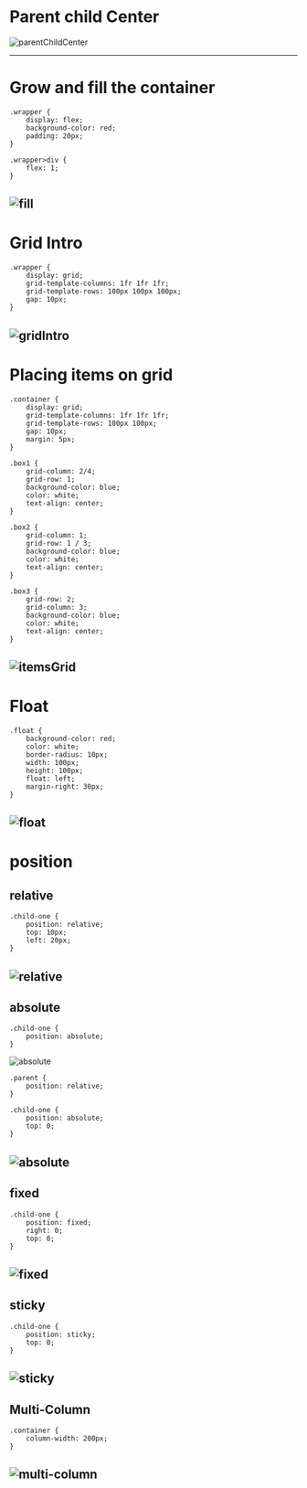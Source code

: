 # Parent child Center

![parentChildCenter](image.png)

---

# Grow and fill the container
```
.wrapper {
    display: flex;
    background-color: red;
    padding: 20px;
}

.wrapper>div {
    flex: 1;
}
```
![fill](image-1.png)
---

# Grid Intro
```
.wrapper {
    display: grid;
    grid-template-columns: 1fr 1fr 1fr;
    grid-template-rows: 100px 100px 100px;
    gap: 10px;
}
```
![gridIntro](image-2.png)
---

# Placing items on grid
```
.container {
    display: grid;
    grid-template-columns: 1fr 1fr 1fr;
    grid-template-rows: 100px 100px;
    gap: 10px;
    margin: 5px;
}

.box1 {
    grid-column: 2/4;
    grid-row: 1;
    background-color: blue;
    color: white;
    text-align: center;
}

.box2 {
    grid-column: 1;
    grid-row: 1 / 3;
    background-color: blue;
    color: white;
    text-align: center;
}

.box3 {
    grid-row: 2;
    grid-column: 3;
    background-color: blue;
    color: white;
    text-align: center;
}
```
![itemsGrid](image-3.png)
---

# Float
```
.float {
    background-color: red;
    color: white;
    border-radius: 10px;
    width: 100px;
    height: 100px;
    float: left;
    margin-right: 30px;
}
```
![float](image-4.png)
---

# position
## relative
```
.child-one {
    position: relative;
    top: 10px;
    left: 20px;
}
```
![relative](image-5.png)
---
## absolute
```
.child-one {
    position: absolute;
}
```
![absolute](image-6.png)

```
.parent {
    position: relative;
}

.child-one {
    position: absolute;
    top: 0;
}
```
![absolute](image-7.png)
---
## fixed
```
.child-one {
    position: fixed;
    right: 0;
    top: 0;
}
```
![fixed](image-8.png)
---

## sticky
```
.child-one {
    position: sticky;
    top: 0;
}
```
![sticky](image-9.png)
---

## Multi-Column
```
.container {
    column-width: 200px;
}
```
![multi-column](image-10.png)
---